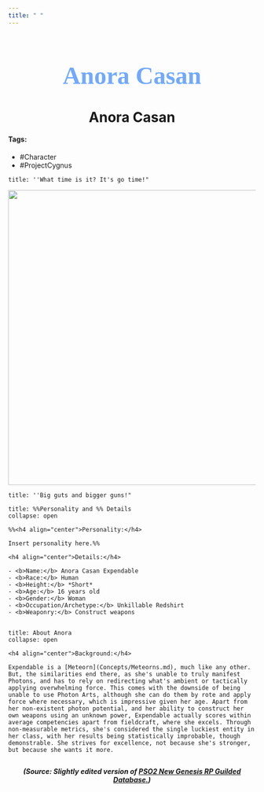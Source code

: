 ```yaml
---
title: " "
---
```



<h1 align="center" style="color: #71A9FF; font-family:pso2_font; font-size:50px;">Anora Casan</h1>
<h1 align="center">Anora Casan</h1>

#### Tags:

- #Character
- #ProjectCygnus 

```ad-quote
title: ''What time is it? It's go time!"
```
<p align="center">
	<img width="600" src="C:\Users\edvin\Documents\ObsidianVaults\PSO2RP\Images\Anora\Anora1.png">
</p>

```ad-quote
title: ''Big guts and bigger guns!"
```


```ad-summary
title: %%Personality and %% Details
collapse: open

%%<h4 align="center">Personality:</h4>

Insert personality here.%%

<h4 align="center">Details:</h4>

- <b>Name:</b> Anora Casan Expendable
- <b>Race:</b> Human
- <b>Height:</b> *Short*
- <b>Age:</b> 16 years old
- <b>Gender:</b> Woman
- <b>Occupation/Archetype:</b> Unkillable Redshirt
- <b>Weaponry:</b> Construct weapons


```

```ad-summary
title: About Anora
collapse: open

<h4 align="center">Background:</h4>

Expendable is a [Meteorn](Concepts/Meteorns.md), much like any other. But, the similarities end there, as she's unable to truly manifest Photons, and has to rely on redirecting what's ambient or tactically applying overwhelming force. This comes with the downside of being unable to use Photon Arts, although she can do them by rote and apply force where necessary, which is impressive given her age. Apart from her non-existent photon potential, and her ability to construct her own weapons using an unknown power, Expendable actually scores within average competencies apart from fieldcraft, where she excels. Through non-measurable metrics, she's considered the single luckiest entity in her class, with her results being statistically improbable, though demonstrable. She strives for excellence, not because she's stronger, but because she wants it more.


```



***<p align="center">(Source: Slightly edited version of <a href="https://www.guilded.gg/PSO2NGS-RPC/groups/QzRJ45qz/channels/af8cd38e-eb2c-467d-bc6b-1f648e24773f/forums/401037507">PSO2 New Genesis RP Guilded Database.</a>)</p>***